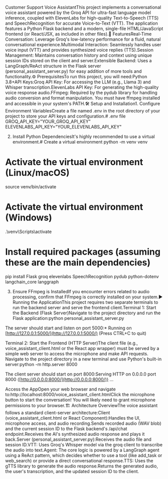 Customer Support Voice AssistantThis project implements a conversational voice assistant powered by the Groq API for ultra-fast language model inference, coupled with ElevenLabs for high-quality Text-to-Speech (TTS) and SpeechRecognition for accurate Voice-to-Text (VTT). The application features a Python Flask backend and a modern, single-file HTML/JavaScript frontend (or React/JSX, as included in other files).🚀 FeaturesReal-Time Conversation: Leverage Groq's low-latency performance for a fluid, natural conversational experience.Multimodal Interaction: Seamlessly handles user voice input (VTT) and provides synthesized voice replies (TTS).Session Management: Maintains conversation history and context using unique session IDs stored on the client and server.Extensible Backend: Uses a LangGraph/ReAct structure in the Flask server (personal_assistant_server.py) for easy addition of more tools and functionality.⚙️ PrerequisitesTo run this project, you will need:Python 3.8+API Keys:Groq API Key: For accessing the LLM (e.g., Llama 3) and Whisper transcription.ElevenLabs API Key: For generating the high-quality voice response audio.FFmpeg: Required by the pydub library for handling audio conversion and format manipulation. You must have ffmpeg installed and accessible in your system's PATH.🛠️ Setup and Installation1. Configure Environment VariablesCreate a file named .env in the root directory of your project to store your API keys and configuration.# .env file
GROQ_API_KEY="YOUR_GROQ_API_KEY"
ELEVENLABS_API_KEY="YOUR_ELEVENLABS_API_KEY"

2. Install Python DependenciesIt's highly recommended to use a virtual environment.# Create a virtual environment
python -m venv venv

# Activate the virtual environment (Linux/macOS)
source venv/bin/activate

# Activate the virtual environment (Windows)
.\venv\Scripts\activate

# Install required packages (assuming these are the main dependencies)
pip install Flask groq elevenlabs SpeechRecognition pydub python-dotenv langchain_core langgraph

3. Ensure FFmpeg is InstalledIf you encounter errors related to audio processing, confirm that FFmpeg is correctly installed on your system.▶️ Running the ApplicationThis project requires two separate terminals to run the backend server and serve the frontend client.Terminal 1: Start the Backend (Flask Server)Navigate to the project directory and run the Flask application:python personal_assistant_server.py

The server should start and listen on port 5000:* Running on [http://127.0.0.1:5000/](http://127.0.0.1:5000/) (Press CTRL+C to quit)

Terminal 2: Start the Frontend (HTTP Server)The client file (e.g., voice_assistant_client.html or the React app wrapper) must be served by a simple web server to access the microphone and make API requests. Navigate to the project directory in a new terminal and use Python's built-in server:python -m http.server 8000

The client server should start on port 8000:Serving HTTP on 0.0.0.0 port 8000 ([http://0.0.0.0:8000/](http://0.0.0.0:8000/)) ...

Access the AppOpen your web browser and navigate to:http://localhost:8000/voice_assistant_client.htmlClick the microphone button to start the conversation! You will likely need to grant microphone permissions to your browser.🏗️ Architecture OverviewThe voice assistant follows a standard client-server architecture:Client (voice_assistant_client.html or React Component):Handles the UI, microphone access, and audio recording.Sends recorded audio (WAV blob) and the current session ID to the Flask backend's /api/chat endpoint.Receives the AI's synthesized audio response and plays it back.Server (personal_assistant_server.py):Receives the audio file and session ID.VTT: Uses Groq's Whisper model via the groq client to transcribe the audio into text.Agent: The core logic is powered by a LangGraph agent using a ReAct pattern, which decides whether to use a tool (like add_task or web_search) or provide a direct conversational response.TTS: Uses the gTTS library to generate the audio response.Returns the generated audio, the user's transcription, and the updated session ID to the client.
